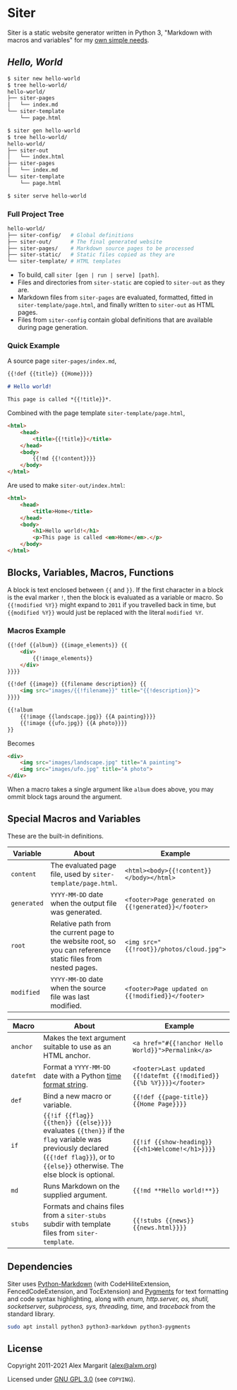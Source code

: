 # Siter

Siter is a static website generator written in Python 3, "Markdown with macros and variables" for my [own simple needs](https://www.alxm.org/ "My personal website is made with Siter").

## *Hello, World*

```sh
$ siter new hello-world
$ tree hello-world/
hello-world/
├── siter-pages
│   └── index.md
└── siter-template
    └── page.html

$ siter gen hello-world
$ tree hello-world/
hello-world/
├── siter-out
│   └── index.html
├── siter-pages
│   └── index.md
└── siter-template
    └── page.html

$ siter serve hello-world
```

### Full Project Tree

```sh
hello-world/
├── siter-config/   # Global definitions
├── siter-out/      # The final generated website
├── siter-pages/    # Markdown source pages to be processed
├── siter-static/   # Static files copied as they are
└── siter-template/ # HTML templates
```

* To build, call `siter [gen | run | serve] [path]`.
* Files and directories from `siter-static` are copied to `siter-out` as they are.
* Markdown files from `siter-pages` are evaluated, formatted, fitted in `siter-template/page.html`, and finally written to `siter-out` as HTML pages.
* Files from `siter-config` contain global definitions that are available during page generation.

### Quick Example

A source page `siter-pages/index.md`,

```md
{{!def {{title}} {{Home}}}}

# Hello world!

This page is called *{{!title}}*.
```

Combined with the page template `siter-template/page.html`,

```html
<html>
    <head>
        <title>{{!title}}</title>
    </head>
    <body>
        {{!md {{!content}}}}
    </body>
</html>
```

Are used to make `siter-out/index.html`:

```html
<html>
    <head>
        <title>Home</title>
    </head>
    <body>
        <h1>Hello world!</h1>
        <p>This page is called <em>Home</em>.</p>
    </body>
</html>
```

## Blocks, Variables, Macros, Functions

A block is text enclosed between `{{` and `}}`. If the first character in a block is the eval marker `!`, then the block is evaluated as a variable or macro. So `{{!modified %Y}}` might expand to `2011` if you travelled back in time, but `{{modified %Y}}` would just be replaced with the literal `modified %Y`.

### Macros Example

```md
{{!def {{album}} {{image_elements}} {{
    <div>
        {{!image_elements}}
    </div>
}}}}

{{!def {{image}} {{filename description}} {{
    <img src="images/{{!filename}}" title="{{!description}}">
}}}}

{{!album
    {{!image {{landscape.jpg}} {{A painting}}}}
    {{!image {{ufo.jpg}} {{A photo}}}}
}}
```

Becomes

```html
<div>
    <img src="images/landscape.jpg" title="A painting">
    <img src="images/ufo.jpg" title="A photo">
</div>
```

When a macro takes a single argument like `album` does above, you may ommit block tags around the argument.

## Special Macros and Variables

These are the built-in definitions.

Variable | About | Example
--- | --- | ---
`content` | The evaluated page file, used by `siter-template/page.html`. | `<html><body>{{!content}}</body></html>`
`generated` | `YYYY-MM-DD` date when the output file was generated. | `<footer>Page generated on {{!generated}}</footer>`
`root` | Relative path from the current page to the website root, so you can reference static files from nested pages. | `<img src="{{!root}}/photos/cloud.jpg">`
`modified` | `YYYY-MM-DD` date when the source file was last modified. | `<footer>Page updated on {{!modified}}</footer>`

Macro | About | Example
--- | --- | ---
`anchor` | Makes the text argument suitable to use as an HTML anchor. | `<a href="#{{!anchor Hello World}}">Permalink</a>`
`datefmt` | Format a `YYYY-MM-DD` date with a Python [time format string](https://docs.python.org/3/library/datetime.html#strftime-and-strptime-format-codes). | `<footer>Last updated {{!datefmt {{!modified}} {{%b %Y}}}}</footer>`
`def` | Bind a new macro or variable. | `{{!def {{page-title}} {{Home Page}}}}`
`if` | `{{!if {{flag}} {{then}} {{else}}}}` evaluates `{{then}}` if the `flag` variable was previously declared (`{{!def flag}}`), or to `{{else}}` otherwise. The else block is optional. | `{{!if {{show-heading}} {{<h1>Welcome!</h1>}}}}`
`md` | Runs Markdown on the supplied argument. | `{{!md **Hello world!**}}`
`stubs` | Formats and chains files from a `siter-stubs` subdir with template files from `siter-template`. | `{{!stubs {{news}} {{news.html}}}}`

## Dependencies

Siter uses [Python-Markdown](https://python-markdown.github.io/) (with CodeHiliteExtension, FencedCodeExtension, and TocExtension) and [Pygments](https://pygments.org/) for text formatting and code syntax highlighting, along with *enum, http.server, os, shutil, socketserver, subprocess, sys, threading, time,* and *traceback* from the standard library.

```sh
sudo apt install python3 python3-markdown python3-pygments
```

## License

Copyright 2011-2021 Alex Margarit (alex@alxm.org)

Licensed under [GNU GPL 3.0](https://www.gnu.org/licenses/gpl.html) (see `COPYING`).
